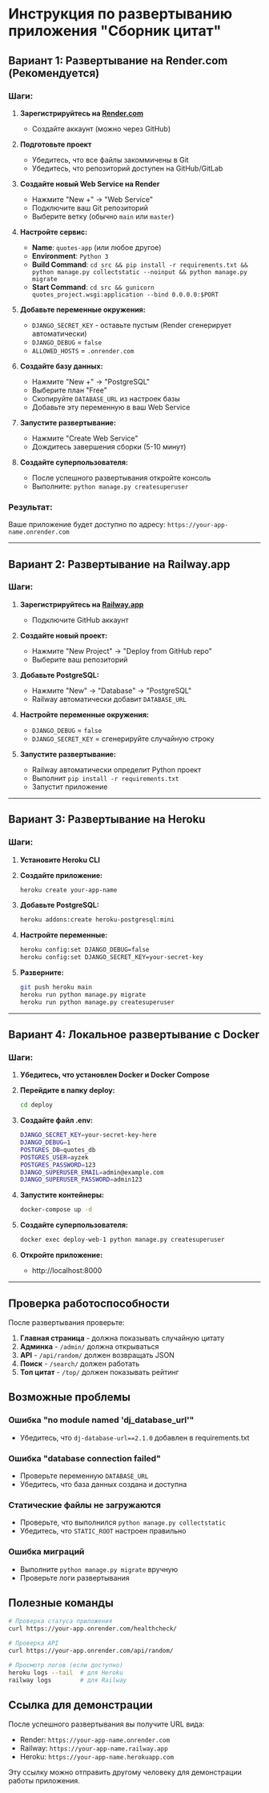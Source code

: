 # Инструкция по развертыванию приложения "Сборник цитат"

## Вариант 1: Развертывание на Render.com (Рекомендуется)

### Шаги:

1. **Зарегистрируйтесь на [Render.com](https://render.com)**
   - Создайте аккаунт (можно через GitHub)

2. **Подготовьте проект**
   - Убедитесь, что все файлы закоммичены в Git
   - Убедитесь, что репозиторий доступен на GitHub/GitLab

3. **Создайте новый Web Service на Render**
   - Нажмите "New +" → "Web Service"
   - Подключите ваш Git репозиторий
   - Выберите ветку (обычно `main` или `master`)

4. **Настройте сервис:**
   - **Name**: `quotes-app` (или любое другое)
   - **Environment**: `Python 3`
   - **Build Command**: `cd src && pip install -r requirements.txt && python manage.py collectstatic --noinput && python manage.py migrate`
   - **Start Command**: `cd src && gunicorn quotes_project.wsgi:application --bind 0.0.0.0:$PORT`

5. **Добавьте переменные окружения:**
   - `DJANGO_SECRET_KEY` - оставьте пустым (Render сгенерирует автоматически)
   - `DJANGO_DEBUG` = `false`
   - `ALLOWED_HOSTS` = `.onrender.com`

6. **Создайте базу данных:**
   - Нажмите "New +" → "PostgreSQL"
   - Выберите план "Free"
   - Скопируйте `DATABASE_URL` из настроек базы
   - Добавьте эту переменную в ваш Web Service

7. **Запустите развертывание:**
   - Нажмите "Create Web Service"
   - Дождитесь завершения сборки (5-10 минут)

8. **Создайте суперпользователя:**
   - После успешного развертывания откройте консоль
   - Выполните: `python manage.py createsuperuser`

### Результат:
Ваше приложение будет доступно по адресу: `https://your-app-name.onrender.com`

---

## Вариант 2: Развертывание на Railway.app

### Шаги:

1. **Зарегистрируйтесь на [Railway.app](https://railway.app)**
   - Подключите GitHub аккаунт

2. **Создайте новый проект:**
   - Нажмите "New Project" → "Deploy from GitHub repo"
   - Выберите ваш репозиторий

3. **Добавьте PostgreSQL:**
   - Нажмите "New" → "Database" → "PostgreSQL"
   - Railway автоматически добавит `DATABASE_URL`

4. **Настройте переменные окружения:**
   - `DJANGO_DEBUG` = `false`
   - `DJANGO_SECRET_KEY` = сгенерируйте случайную строку

5. **Запустите развертывание:**
   - Railway автоматически определит Python проект
   - Выполнит `pip install -r requirements.txt`
   - Запустит приложение

---

## Вариант 3: Развертывание на Heroku

### Шаги:

1. **Установите Heroku CLI**
2. **Создайте приложение:**
   ```bash
   heroku create your-app-name
   ```

3. **Добавьте PostgreSQL:**
   ```bash
   heroku addons:create heroku-postgresql:mini
   ```

4. **Настройте переменные:**
   ```bash
   heroku config:set DJANGO_DEBUG=false
   heroku config:set DJANGO_SECRET_KEY=your-secret-key
   ```

5. **Разверните:**
   ```bash
   git push heroku main
   heroku run python manage.py migrate
   heroku run python manage.py createsuperuser
   ```

---

## Вариант 4: Локальное развертывание с Docker

### Шаги:

1. **Убедитесь, что установлен Docker и Docker Compose**

2. **Перейдите в папку deploy:**
   ```bash
   cd deploy
   ```

3. **Создайте файл .env:**
   ```bash
   DJANGO_SECRET_KEY=your-secret-key-here
   DJANGO_DEBUG=1
   POSTGRES_DB=quotes_db
   POSTGRES_USER=ayzek
   POSTGRES_PASSWORD=123
   DJANGO_SUPERUSER_EMAIL=admin@example.com
   DJANGO_SUPERUSER_PASSWORD=admin123
   ```

4. **Запустите контейнеры:**
   ```bash
   docker-compose up -d
   ```

5. **Создайте суперпользователя:**
   ```bash
   docker exec deploy-web-1 python manage.py createsuperuser
   ```

6. **Откройте приложение:**
   - http://localhost:8000

---

## Проверка работоспособности

После развертывания проверьте:

1. **Главная страница** - должна показывать случайную цитату
2. **Админка** - `/admin/` должна открываться
3. **API** - `/api/random/` должен возвращать JSON
4. **Поиск** - `/search/` должен работать
5. **Топ цитат** - `/top/` должен показывать рейтинг

## Возможные проблемы

### Ошибка "no module named 'dj_database_url'"
- Убедитесь, что `dj-database-url==2.1.0` добавлен в requirements.txt

### Ошибка "database connection failed"
- Проверьте переменную `DATABASE_URL`
- Убедитесь, что база данных создана и доступна

### Статические файлы не загружаются
- Проверьте, что выполнился `python manage.py collectstatic`
- Убедитесь, что `STATIC_ROOT` настроен правильно

### Ошибка миграций
- Выполните `python manage.py migrate` вручную
- Проверьте логи развертывания

## Полезные команды

```bash
# Проверка статуса приложения
curl https://your-app.onrender.com/healthcheck/

# Проверка API
curl https://your-app.onrender.com/api/random/

# Просмотр логов (если доступно)
heroku logs --tail  # для Heroku
railway logs        # для Railway
```

## Ссылка для демонстрации

После успешного развертывания вы получите URL вида:
- Render: `https://your-app-name.onrender.com`
- Railway: `https://your-app-name.railway.app`
- Heroku: `https://your-app-name.herokuapp.com`

Эту ссылку можно отправить другому человеку для демонстрации работы приложения.
